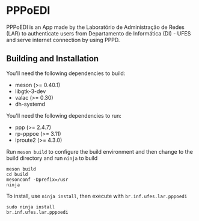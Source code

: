 # PPPoEDI

PPPoEDI is an App made by the Laboratório de Administração de Redes (LAR) to authenticate users from Departamento de Informática (DI) - UFES and serve internet connection by using PPPD.

## Building and Installation

You'll need the following dependencies to build:

- meson (>= 0.40.1)
- libgtk-3-dev
- valac (>= 0.30)
- dh-systemd

You'll need the following dependencies to run:

- ppp (>= 2.4.7)
- rp-pppoe (>= 3.11)
- iproute2 (>= 4.3.0)

Run `meson build` to configure the build environment and then change to the build directory and run `ninja` to build

```
meson build
cd build
mesonconf -Dprefix=/usr
ninja
```

To install, use `ninja install`, then execute with `br.inf.ufes.lar.pppoedi`

```
sudo ninja install
br.inf.ufes.lar.pppoedi
```
